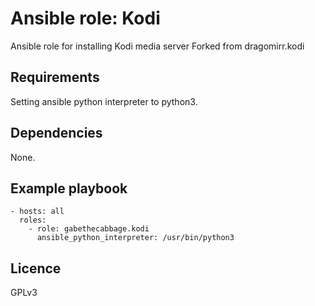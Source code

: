 # Ansible role: Kodi

Ansible role for installing Kodi media server
Forked from dragomirr.kodi

## Requirements

Setting ansible python interpreter to python3.

## Dependencies

None.

## Example playbook

```
- hosts: all
  roles:
    - role: gabethecabbage.kodi
      ansible_python_interpreter: /usr/bin/python3
```

## Licence

GPLv3
